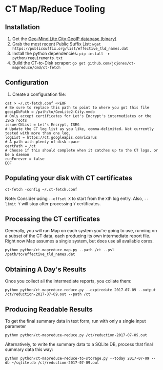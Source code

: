 # CT Map/Reduce Tooling

## Installation

1. Get the [Geo-Mind Lite City GeoIP database (binary)](https://dev.maxmind.com/geoip/geoip2/geolite2/)
1. Grab the most recent Public Suffix List: `wget https://publicsuffix.org/list/effective_tld_names.dat`
1. Install the python dependencies: `pip install -r python/requirements.txt`
1. Build the CT-to-Disk scraper: `go get github.com/jcjones/ct-mapreduce/cmd/ct-fetch`

## Configuration

1. Create a configuration file:

```
cat > ~/.ct-fetch.conf <<EOF
# Be sure to replace this path to point to where you got this file
geoipDbPath = /path/to/GeoLite2-City.mmdb
# Only accept certificates for Let's Encrypt's intermediates or the ISRG roots
issuerCNList = Let's Encrypt, ISRG
# Update the CT log list as you like, comma-delimited. Not currently tested with more than one log.
logList = https://ct.googleapis.com/icarus
# A path with plenty of disk space
certPath = /ct
# Choose if this should complete when it catches up to the CT logs, or be a daemon
runForever = false
EOF
```

## Populating your disk with CT certificates

```
ct-fetch -config ~/.ct-fetch.conf
```
Note: Consider using `--offset X` to start from the `X`th log entry. Also, `--limit Y` will stop after
processing `Y` certificates.


## Processing the CT certificates

Generally, you will run Map on each system you're going to use, running on a subset of the
CT data, each producing its own intermediate report file. Right now Map assumes a single system,
but does use all available cores.

```
python python/ct-mapreduce-map.py --path /ct --psl /path/to/effective_tld_names.dat
```

## Obtaining A Day's Results

Once you collect all the intermediate reports, you collate them:

```
python python/ct-mapreduce-reduce.py --expiredate 2017-07-09 --output /ct/reduction-2017-07-09.out --path /ct
```

## Producing Readable Results
To get the final summary data in text form, run with only a single input parameter

```
python python/ct-mapreduce-reduce.py /ct/reduction-2017-07-09.out
```

Alternatively, to write the summary data to a SQLite DB, process that final summary data this way:
```
python python/ct-mapreduce-reduce-to-storage.py --today 2017-07-09 --db ~/sqlite.db /ct/reduction-2017-07-09.out
```

